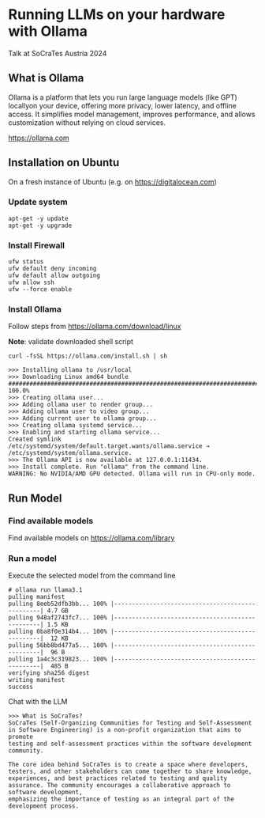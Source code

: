 # Running LLMs on your hardware with Ollama

Talk at SoCraTes Austria 2024

## What is Ollama

Ollama is a platform that lets you run large language models (like GPT) locallyon your device, offering more privacy, lower latency, and offline access. It simplifies model management, improves performance, and allows customization without relying on cloud services.

https://ollama.com

## Installation on Ubuntu

On a fresh instance of Ubuntu (e.g. on https://digitalocean.com)

### Update system

```
apt-get -y update
apt-get -y upgrade
```

### Install Firewall
```
ufw status
ufw default deny incoming
ufw default allow outgoing
ufw allow ssh
ufw --force enable
```
### Install Ollama

Follow steps from https://ollama.com/download/linux

**Note**: validate downloaded shell script

```
curl -fsSL https://ollama.com/install.sh | sh
```
```
>>> Installing ollama to /usr/local
>>> Downloading Linux amd64 bundle
######################################################################## 100.0%
>>> Creating ollama user...
>>> Adding ollama user to render group...
>>> Adding ollama user to video group...
>>> Adding current user to ollama group...
>>> Creating ollama systemd service...
>>> Enabling and starting ollama service...
Created symlink /etc/systemd/system/default.target.wants/ollama.service → /etc/systemd/system/ollama.service.
>>> The Ollama API is now available at 127.0.0.1:11434.
>>> Install complete. Run "ollama" from the command line.
WARNING: No NVIDIA/AMD GPU detected. Ollama will run in CPU-only mode.
```

## Run Model

### Find available models

Find available models on https://ollama.com/library

### Run a model

Execute the selected model from the command line

```
# ollama run llama3.1
pulling manifest
pulling 8eeb52dfb3bb... 100% |-------------------------------------------------| 4.7 GB
pulling 948af2743fc7... 100% |-------------------------------------------------| 1.5 KB
pulling 0ba8f0e314b4... 100% |-------------------------------------------------|  12 KB
pulling 56bb8bd477a5... 100% |-------------------------------------------------|  96 B
pulling 1a4c3c319823... 100% |-------------------------------------------------|  485 B
verifying sha256 digest
writing manifest
success
```

Chat with the LLM

```
>>> What is SoCraTes?
SoCraTes (Self-Organizing Communities for Testing and Self-Assessment in Software Engineering) is a non-profit organization that aims to promote
testing and self-assessment practices within the software development community.

The core idea behind SoCraTes is to create a space where developers, testers, and other stakeholders can come together to share knowledge,
experiences, and best practices related to testing and quality assurance. The community encourages a collaborative approach to software development,
emphasizing the importance of testing as an integral part of the development process.
```
